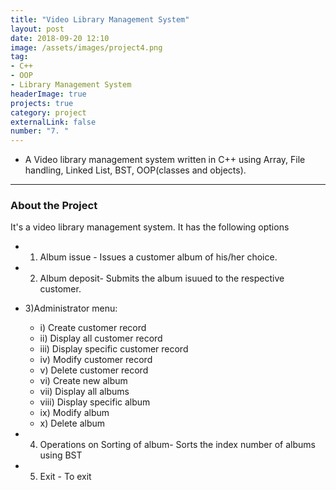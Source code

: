 ```yaml
---
title: "Video Library Management System"
layout: post
date: 2018-09-20 12:10
image: /assets/images/project4.png
tag:
- C++
- OOP
- Library Management System
headerImage: true
projects: true
category: project
externalLink: false
number: "7. "
---
```



- A Video library management system written in C++ using Array, File handling, Linked List, BST, OOP(classes and objects).

<hr class="rounded">
<h3>About the Project</h3>

It's a video library management system. It has the following options
- 1) Album issue - Issues a customer album of his/her choice.<br>
- 2) Album deposit- Submits the album isuued to the respective customer.<br>
- 3)Administrator menu: <br>
    - i) Create customer record<br>
    - ii) Display all customer record<br>
    - iii) Display specific customer record<br>
    - iv) Modify customer record<br>
    - v) Delete customer record<br>
    - vi) Create new album<br>
    - vii) Display all albums<br>
    - viii) Display specific album<br>
    - ix) Modify album<br>
    - x) Delete album<br>

- 4) Operations on Sorting of album- Sorts the index number of albums using BST<br>
- 5) Exit - To exit<br>